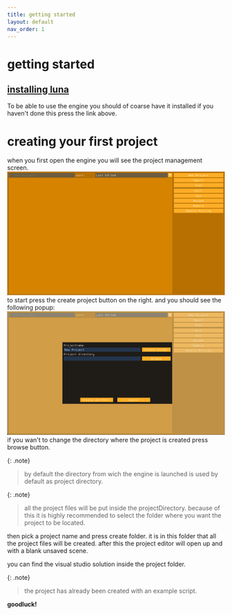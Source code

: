 ```yaml
---
title: getting started
layout: default
nav_order: 1
---
```


# getting started
## [installing luna](https://github.com/lolrobbe2/luna/releases/latest/download/apollo.zip)
To be able to use the engine you should of coarse have it installed if you haven't done this press the link above.

# creating your first project
when you first open the engine you will see the project management screen.
![project screen](../images/projectManegementScreen-blank.png)
to start press the create project button on the right.
and you should see the following popup:
![project creation](../images/projectManegementScreen-newProject.png)
if you wan't to change the directory where the project is created press browse button.

{: .note}
> by default the directory from wich the engine is launched is used by default as project directory.

{: .note}
> all the project files will be put inside the projectDirectory.
> because of this it is highly recommended to select the folder where you want the project to be located.

then pick a project name and press create folder.
it is in this folder that all the project files will be created.
after this the project editor will open up and with a blank unsaved scene.


you can find the visual studio solution inside the project folder.

{: .note}
> the project has already been created with an example script.



**goodluck!**

